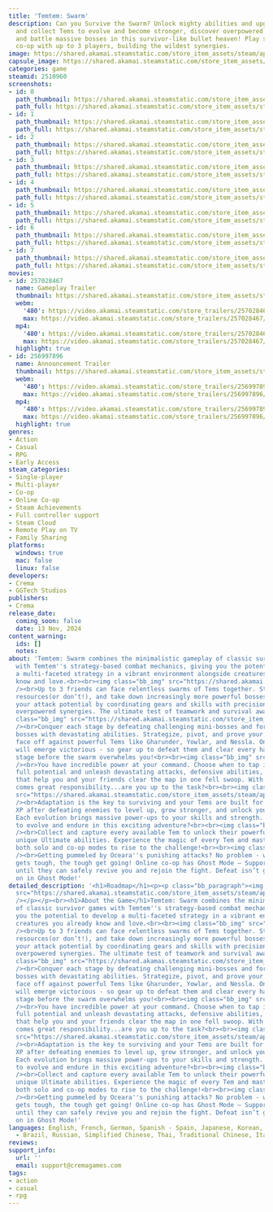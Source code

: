 ```yaml
---
title: 'Temtem: Swarm'
description: Can you Survive the Swarm? Unlock mighty abilities and upgrades, find
  and collect Tems to evolve and become stronger, discover overpowered strategies,
  and battle massive bosses in this survivor-like bullet heaven! Play solo or online
  co-op with up to 3 players, building the wildest synergies.
image: https://shared.akamai.steamstatic.com/store_item_assets/steam/apps/2510960/header.jpg?t=1732189794
capsule_image: https://shared.akamai.steamstatic.com/store_item_assets/steam/apps/2510960/fa23b88cb733238327dc75acd4dcd381cc925d0e/capsule_231x87.jpg?t=1732189794
categories: game
steamid: 2510960
screenshots:
- id: 0
  path_thumbnail: https://shared.akamai.steamstatic.com/store_item_assets/steam/apps/2510960/ss_26f022fe421eda34876de386ee6e745559bbf37c.600x338.jpg?t=1732189794
  path_full: https://shared.akamai.steamstatic.com/store_item_assets/steam/apps/2510960/ss_26f022fe421eda34876de386ee6e745559bbf37c.1920x1080.jpg?t=1732189794
- id: 1
  path_thumbnail: https://shared.akamai.steamstatic.com/store_item_assets/steam/apps/2510960/ss_82212fdc5e4ef007da30b1fa96043e6e46034804.600x338.jpg?t=1732189794
  path_full: https://shared.akamai.steamstatic.com/store_item_assets/steam/apps/2510960/ss_82212fdc5e4ef007da30b1fa96043e6e46034804.1920x1080.jpg?t=1732189794
- id: 2
  path_thumbnail: https://shared.akamai.steamstatic.com/store_item_assets/steam/apps/2510960/ss_000efccba8b9019e58b18b7a32970500c8af98db.600x338.jpg?t=1732189794
  path_full: https://shared.akamai.steamstatic.com/store_item_assets/steam/apps/2510960/ss_000efccba8b9019e58b18b7a32970500c8af98db.1920x1080.jpg?t=1732189794
- id: 3
  path_thumbnail: https://shared.akamai.steamstatic.com/store_item_assets/steam/apps/2510960/ss_cb2105bb3f773d6795caa415087766b328c21890.600x338.jpg?t=1732189794
  path_full: https://shared.akamai.steamstatic.com/store_item_assets/steam/apps/2510960/ss_cb2105bb3f773d6795caa415087766b328c21890.1920x1080.jpg?t=1732189794
- id: 4
  path_thumbnail: https://shared.akamai.steamstatic.com/store_item_assets/steam/apps/2510960/ss_10bb4003658c61beec68e8277c53d6c5c571df71.600x338.jpg?t=1732189794
  path_full: https://shared.akamai.steamstatic.com/store_item_assets/steam/apps/2510960/ss_10bb4003658c61beec68e8277c53d6c5c571df71.1920x1080.jpg?t=1732189794
- id: 5
  path_thumbnail: https://shared.akamai.steamstatic.com/store_item_assets/steam/apps/2510960/ss_0486499dc3e1591a8fc930988967d8bdad22739b.600x338.jpg?t=1732189794
  path_full: https://shared.akamai.steamstatic.com/store_item_assets/steam/apps/2510960/ss_0486499dc3e1591a8fc930988967d8bdad22739b.1920x1080.jpg?t=1732189794
- id: 6
  path_thumbnail: https://shared.akamai.steamstatic.com/store_item_assets/steam/apps/2510960/ss_681acb73f76f87bee3d8bda886c1c933d1495c0a.600x338.jpg?t=1732189794
  path_full: https://shared.akamai.steamstatic.com/store_item_assets/steam/apps/2510960/ss_681acb73f76f87bee3d8bda886c1c933d1495c0a.1920x1080.jpg?t=1732189794
- id: 7
  path_thumbnail: https://shared.akamai.steamstatic.com/store_item_assets/steam/apps/2510960/ss_b3c0a4aa73d8ff592fa696d35a8495593b51f883.600x338.jpg?t=1732189794
  path_full: https://shared.akamai.steamstatic.com/store_item_assets/steam/apps/2510960/ss_b3c0a4aa73d8ff592fa696d35a8495593b51f883.1920x1080.jpg?t=1732189794
movies:
- id: 257028467
  name: Gameplay Trailer
  thumbnail: https://shared.akamai.steamstatic.com/store_item_assets/steam/apps/257028467/6ff1a138af0990f53df9583a852dc41ed26d406b/movie_600x337.jpg?t=1732189788
  webm:
    '480': https://video.akamai.steamstatic.com/store_trailers/257028467/movie480_vp9.webm?t=1732189788
    max: https://video.akamai.steamstatic.com/store_trailers/257028467/movie_max_vp9.webm?t=1732189788
  mp4:
    '480': https://video.akamai.steamstatic.com/store_trailers/257028467/movie480.mp4?t=1732189788
    max: https://video.akamai.steamstatic.com/store_trailers/257028467/movie_max.mp4?t=1732189788
  highlight: true
- id: 256997896
  name: Announcement Trailer
  thumbnail: https://shared.akamai.steamstatic.com/store_item_assets/steam/apps/256997896/movie.293x165.jpg?t=1708448238
  webm:
    '480': https://video.akamai.steamstatic.com/store_trailers/256997896/movie480_vp9.webm?t=1708448238
    max: https://video.akamai.steamstatic.com/store_trailers/256997896/movie_max_vp9.webm?t=1708448238
  mp4:
    '480': https://video.akamai.steamstatic.com/store_trailers/256997896/movie480.mp4?t=1708448238
    max: https://video.akamai.steamstatic.com/store_trailers/256997896/movie_max.mp4?t=1708448238
  highlight: true
genres:
- Action
- Casual
- RPG
- Early Access
steam_categories:
- Single-player
- Multi-player
- Co-op
- Online Co-op
- Steam Achievements
- Full controller support
- Steam Cloud
- Remote Play on TV
- Family Sharing
platforms:
  windows: true
  mac: false
  linux: false
developers:
- Crema
- GGTech Studios
publishers:
- Crema
release_date:
  coming_soon: false
  date: 13 Nov, 2024
content_warning:
  ids: []
  notes:
about: 'Temtem: Swarm combines the minimalistic gameplay of classic survivor games
  with Temtem''s strategy-based combat mechanics, giving you the potential to develop
  a multi-faceted strategy in a vibrant environment alongside creatures you already
  know and love.<br><br><img class="bb_img" src="https://shared.akamai.steamstatic.com/store_item_assets/steam/apps/2510960/extras/EN_GIF1.gif?t=1732189794"
  /><br>Up to 3 friends can face relentless swarms of Tems together. Strategize, share
  resources(or don’t!), and take down increasingly more powerful bosses. Maximize
  your attack potential by coordinating gears and skills with precision timing, creating
  overpowered synergies. The ultimate test of teamwork and survival awaits!<br><br><img
  class="bb_img" src="https://shared.akamai.steamstatic.com/store_item_assets/steam/apps/2510960/extras/EN_GIF2.gif?t=1732189794"
  /><br>Conquer each stage by defeating challenging mini-bosses and formidable stage
  bosses with devastating abilities. Strategize, pivot, and prove your skills as you
  face off against powerful Tems like Gharunder, Yowlar, and Nessla. Only the boldest
  will emerge victorious - so gear up to defeat them and clear every hand-crafted
  stage before the swarm overwhelms you!<br><br><img class="bb_img" src="https://shared.akamai.steamstatic.com/store_item_assets/steam/apps/2510960/extras/EN_GIF3.gif?t=1732189794"
  /><br>You have incredible power at your command. Choose when to tap into your Tem’s
  full potential and unleash devastating attacks, defensive abilities, or power-ups
  that help you and your friends clear the map in one fell swoop. With great power
  comes great responsibility...are you up to the task?<br><br><img class="bb_img"
  src="https://shared.akamai.steamstatic.com/store_item_assets/steam/apps/2510960/extras/EN_GIF4.gif?t=1732189794"
  /><br>Adaptation is the key to surviving and your Tems are built for it! Collect
  XP after defeating enemies to level up, grow stronger, and unlock your final evolution.
  Each evolution brings massive power-ups to your skills and strength. Are you prepared
  to evolve and endure in this exciting adventure?<br><br><img class="bb_img" src="https://shared.akamai.steamstatic.com/store_item_assets/steam/apps/2510960/extras/EN_GIF5.gif?t=1732189794"
  /><br>Collect and capture every available Tem to unlock their powerful Traits and
  unique Ultimate abilities. Experience the magic of every Tem and master them in
  both solo and co-op modes to rise to the challenge!<br><br><img class="bb_img" src="https://shared.akamai.steamstatic.com/store_item_assets/steam/apps/2510960/extras/EN_GIF6.gif?t=1732189794"
  /><br>Getting pummeled by Oceara''s punishing attacks? No problem - when the going
  gets tough, the tough get going! Online co-op has Ghost Mode — Support your friends
  until they can safely revive you and rejoin the fight. Defeat isn’t game over, fight
  on in Ghost Mode!'
detailed_description: '<h1>Roadmap</h1><p><p class="bb_paragraph"><img class="bb_img"
  src="https://shared.akamai.steamstatic.com/store_item_assets/steam/apps/2510960/extras/EN_RoadmapNov2024.png?t=1732189794"
  /></p></p><br><h1>About the Game</h1>Temtem: Swarm combines the minimalistic gameplay
  of classic survivor games with Temtem''s strategy-based combat mechanics, giving
  you the potential to develop a multi-faceted strategy in a vibrant environment alongside
  creatures you already know and love.<br><br><img class="bb_img" src="https://shared.akamai.steamstatic.com/store_item_assets/steam/apps/2510960/extras/EN_GIF1.gif?t=1732189794"
  /><br>Up to 3 friends can face relentless swarms of Tems together. Strategize, share
  resources(or don’t!), and take down increasingly more powerful bosses. Maximize
  your attack potential by coordinating gears and skills with precision timing, creating
  overpowered synergies. The ultimate test of teamwork and survival awaits!<br><br><img
  class="bb_img" src="https://shared.akamai.steamstatic.com/store_item_assets/steam/apps/2510960/extras/EN_GIF2.gif?t=1732189794"
  /><br>Conquer each stage by defeating challenging mini-bosses and formidable stage
  bosses with devastating abilities. Strategize, pivot, and prove your skills as you
  face off against powerful Tems like Gharunder, Yowlar, and Nessla. Only the boldest
  will emerge victorious - so gear up to defeat them and clear every hand-crafted
  stage before the swarm overwhelms you!<br><br><img class="bb_img" src="https://shared.akamai.steamstatic.com/store_item_assets/steam/apps/2510960/extras/EN_GIF3.gif?t=1732189794"
  /><br>You have incredible power at your command. Choose when to tap into your Tem’s
  full potential and unleash devastating attacks, defensive abilities, or power-ups
  that help you and your friends clear the map in one fell swoop. With great power
  comes great responsibility...are you up to the task?<br><br><img class="bb_img"
  src="https://shared.akamai.steamstatic.com/store_item_assets/steam/apps/2510960/extras/EN_GIF4.gif?t=1732189794"
  /><br>Adaptation is the key to surviving and your Tems are built for it! Collect
  XP after defeating enemies to level up, grow stronger, and unlock your final evolution.
  Each evolution brings massive power-ups to your skills and strength. Are you prepared
  to evolve and endure in this exciting adventure?<br><br><img class="bb_img" src="https://shared.akamai.steamstatic.com/store_item_assets/steam/apps/2510960/extras/EN_GIF5.gif?t=1732189794"
  /><br>Collect and capture every available Tem to unlock their powerful Traits and
  unique Ultimate abilities. Experience the magic of every Tem and master them in
  both solo and co-op modes to rise to the challenge!<br><br><img class="bb_img" src="https://shared.akamai.steamstatic.com/store_item_assets/steam/apps/2510960/extras/EN_GIF6.gif?t=1732189794"
  /><br>Getting pummeled by Oceara''s punishing attacks? No problem - when the going
  gets tough, the tough get going! Online co-op has Ghost Mode — Support your friends
  until they can safely revive you and rejoin the fight. Defeat isn’t game over, fight
  on in Ghost Mode!'
languages: English, French, German, Spanish - Spain, Japanese, Korean, Polish, Portuguese
  - Brazil, Russian, Simplified Chinese, Thai, Traditional Chinese, Italian
reviews:
support_info:
  url: ''
  email: support@cremagames.com
tags:
- action
- casual
- rpg
---
```


